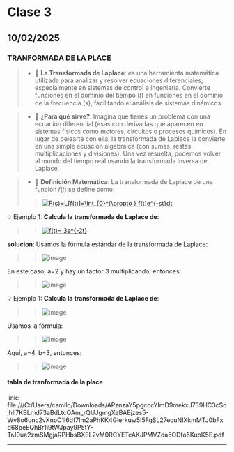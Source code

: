 # Clase 3
## 10/02/2025
### TRANFORMADA DE LA PLACE  

>* 🔑 **La Transformada de Laplace**:
es una herramienta matemática utilizada para analizar y resolver ecuaciones diferenciales, especialmente en sistemas de control e ingeniería. Convierte funciones en el dominio del tiempo (𝑡) en funciones en el dominio de la frecuencia (s), facilitando el análisis de sistemas dinámicos.

>* 🔑 **¿Para qué sirve?**:
Imagina que tienes un problema con una ecuación diferencial (esas con derivadas que aparecen en sistemas físicos como motores, circuitos o procesos químicos). En lugar de pelearte con ella, la transformada de Laplace la convierte en una simple ecuación algebraica (con sumas, restas, multiplicaciones y divisiones). Una vez resuelta, podemos volver al mundo del tiempo real usando la transformada inversa de Laplace.

>* 🔑 **Definición Matemática**:
La transformada de Laplace de una función 𝑓(𝑡) se define como:
>><a href="http://www.alciro.org/tools/matematicas/editor-ecuaciones.jsp?eq=F(s)=L[f(t)]=\int_{0}^{\propto } f(t)e^{-st}dt"><img src="http://www.alciro.org/cgi/tex.cgi?F(s)=L[f(t)]=\int_{0}^{\propto } f(t)e^{-st}dt" title="F(s)=L[f(t)]=\int_{0}^{\propto } f(t)e^{-st}dt" border="0" /></a>

💡 Ejemplo 1: **Calcula la transformada de Laplace de**:

>><a href="http://www.alciro.org/tools/matematicas/editor-ecuaciones.jsp?eq=f(t)= 3e^{-2t}"><img src="http://www.alciro.org/cgi/tex.cgi?f(t)= 3e^{-2t}" title="f(t)= 3e^{-2t}" border="0" /></a>

**solucion**:
Usamos la fórmula estándar de la transformada de Laplace:

>>![image](https://github.com/user-attachments/assets/ac491331-e7ee-444e-90ee-0103df670d43)

En este caso, a=2 y hay un factor 3 multiplicando, entonces:
>>![image](https://github.com/user-attachments/assets/526ca02b-19c0-4ce5-ac21-5d1a22d3e129)

💡 Ejemplo 1: **Calcula la transformada de Laplace de**:
>>![image](https://github.com/user-attachments/assets/ad6f02ef-dc85-4dfd-8a2e-c8f050b60606)

Usamos la fórmula:

>>![image](https://github.com/user-attachments/assets/ef0ec102-daad-4124-b42c-3d4ee61acca6)


Aquí, a=4, b=3, entonces:

>>![image](https://github.com/user-attachments/assets/98ce2839-6dd4-4ae7-aede-337827d3f5cb)
>>

#### **tabla de tranformada de la place** 
link: file:///C:/Users/camilo/Downloads/APznzaY5pgcccYImD9mekxJ739HC3cSdjhIi7KBLmd73aBdLtcQAm_rQUJgmgXeBAEjzes5-Wv8o6unc2vXnoC1l6df7Im2aPhKK4Glerkuw5I5FgSL27ecuNIXkmMTJ0bFxd68peEQhBr1i9tWJpay9P5tY-TrJ0ua2zmSMgjaRPHbsBXEL2vM0RCYETcAKJPMVZda5ODfo5KuoK5E.pdf 

------------------------------------------------------------------------------------
 
